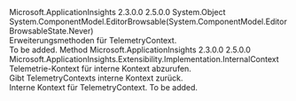 <Type Name="TelemetryContextExtensions" FullName="Microsoft.ApplicationInsights.Extensibility.Implementation.TelemetryContextExtensions">
  <TypeSignature Language="C#" Value="public static class TelemetryContextExtensions" />
  <TypeSignature Language="ILAsm" Value=".class public auto ansi abstract sealed beforefieldinit TelemetryContextExtensions extends System.Object" />
  <TypeSignature Language="DocId" Value="T:Microsoft.ApplicationInsights.Extensibility.Implementation.TelemetryContextExtensions" />
  <TypeSignature Language="VB.NET" Value="Public Module TelemetryContextExtensions" />
  <TypeSignature Language="F#" Value="type TelemetryContextExtensions = class" />
  <AssemblyInfo>
    <AssemblyName>Microsoft.ApplicationInsights</AssemblyName>
    <AssemblyVersion>2.3.0.0</AssemblyVersion>
    <AssemblyVersion>2.5.0.0</AssemblyVersion>
  </AssemblyInfo>
  <Base>
    <BaseTypeName>System.Object</BaseTypeName>
  </Base>
  <Interfaces />
  <Attributes>
    <Attribute>
      <AttributeName>System.ComponentModel.EditorBrowsable(System.ComponentModel.EditorBrowsableState.Never)</AttributeName>
    </Attribute>
  </Attributes>
  <Docs>
    <summary>
            Erweiterungsmethoden für TelemetryContext.
            </summary>
    <remarks>To be added.</remarks>
  </Docs>
  <Members>
    <Member MemberName="GetInternalContext">
      <MemberSignature Language="C#" Value="public static Microsoft.ApplicationInsights.Extensibility.Implementation.InternalContext GetInternalContext (this Microsoft.ApplicationInsights.DataContracts.TelemetryContext context);" />
      <MemberSignature Language="ILAsm" Value=".method public static hidebysig class Microsoft.ApplicationInsights.Extensibility.Implementation.InternalContext GetInternalContext(class Microsoft.ApplicationInsights.DataContracts.TelemetryContext context) cil managed" />
      <MemberSignature Language="DocId" Value="M:Microsoft.ApplicationInsights.Extensibility.Implementation.TelemetryContextExtensions.GetInternalContext(Microsoft.ApplicationInsights.DataContracts.TelemetryContext)" />
      <MemberSignature Language="VB.NET" Value="&lt;Extension()&gt;&#xA;Public Function GetInternalContext (context As TelemetryContext) As InternalContext" />
      <MemberSignature Language="F#" Value="static member GetInternalContext : Microsoft.ApplicationInsights.DataContracts.TelemetryContext -&gt; Microsoft.ApplicationInsights.Extensibility.Implementation.InternalContext" Usage="Microsoft.ApplicationInsights.Extensibility.Implementation.TelemetryContextExtensions.GetInternalContext context" />
      <MemberType>Method</MemberType>
      <AssemblyInfo>
        <AssemblyName>Microsoft.ApplicationInsights</AssemblyName>
        <AssemblyVersion>2.3.0.0</AssemblyVersion>
        <AssemblyVersion>2.5.0.0</AssemblyVersion>
      </AssemblyInfo>
      <ReturnValue>
        <ReturnType>Microsoft.ApplicationInsights.Extensibility.Implementation.InternalContext</ReturnType>
      </ReturnValue>
      <Parameters>
        <Parameter Name="context" Type="Microsoft.ApplicationInsights.DataContracts.TelemetryContext" RefType="this" />
      </Parameters>
      <Docs>
        <param name="context">Telemetrie-Kontext für interne Kontext abzurufen.</param>
        <summary>
            Gibt TelemetryContexts interne Kontext zurück.
            </summary>
        <returns>Interne Kontext für TelemetryContext.</returns>
        <remarks>To be added.</remarks>
      </Docs>
    </Member>
  </Members>
</Type>